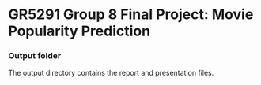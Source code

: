 # GR5291 Group 8 Final Project: Movie Popularity Prediction

### Output folder

The output directory contains the report and presentation files.